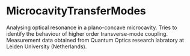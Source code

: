# MicrocavityTransferModes
Analysing optical resonance in a plano-concave microcavity.
Tries to identify the behaviour of higher order transverse-mode coupling.
Measurement data obtained from Quantum Optics research labratory at Leiden University (Netherlands).
